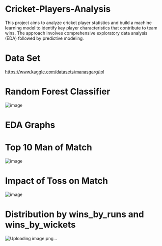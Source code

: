 # Cricket-Players-Analysis
This project aims to analyze cricket player statistics and build a machine learning model to identify key player characteristics that contribute to team wins. The approach involves comprehensive exploratory data analysis (EDA) followed by predictive modeling.
# Data Set
https://www.kaggle.com/datasets/manasgarg/ipl
# Random Forest Classifier
![image](https://github.com/user-attachments/assets/cc9b7aab-3f5a-4d85-9b9d-d2425f4ad62c)
# EDA Graphs
# Top 10 Man of Match
![image](https://github.com/user-attachments/assets/b0c3c9c6-0ee0-4c10-af44-c36de350b484)
# Impact of Toss on Match
![image](https://github.com/user-attachments/assets/0eee9175-cec4-4639-9a71-8841806e0f03)
# Distribution by wins_by_runs and wins_by_wickets
![Uploading image.png…]()

